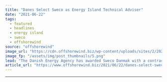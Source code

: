 ```yaml
---
title: "Danes Select Sweco as Energy Island Technical Adviser"
date: "2021-06-22"
tags: 
  - featured
  - headlines
  - energy island
  - sweco
  - offshorewind
source: "offshorewind"
image_url: "https://cdn.offshorewind.biz/wp-content/uploads/sites/2/2021/05/07123509/North-Sea-Energy-Island.png"
image_fp: "/assets/img/post_thumbnails/5.png"
lead: "The Danish Energy Agency has awarded Sweco Danmak with a contract for technical advice"
article_url: "https://www.offshorewind.biz/2021/06/22/danes-select-sweco-as-energy-island-technical-adviser/"
---
```


---
